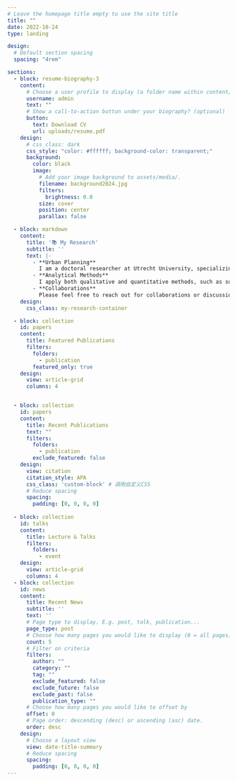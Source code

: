 ```yaml
---
# Leave the homepage title empty to use the site title
title: ""
date: 2022-10-24
type: landing

design:
  # Default section spacing
  spacing: "4rem"

sections:
  - block: resume-biography-3
    content:
      # Choose a user profile to display (a folder name within content/authors/)
      username: admin
      text: ""
      # Show a call-to-action button under your biography? (optional)
      button:
        text: Download CV
        url: uploads/resume.pdf
    design:
      # css_class: dark
      css_style: "color: #ffffff; background-color: transparent;"
      background:
        color: black
        image:
          # Add your image background to assets/media/.
          filename: background2024.jpg
          filters:
            brightness: 0.0
          size: cover
          position: center
          parallax: false

  - block: markdown
    content:
      title: '📚 My Research'
      subtitle: ''
      text: |-
        - **Urban Planning**  
          I am a doctoral researcher at Utrecht University, specializing in urban planning and social network analysis. My research focuses on understanding power dynamics and stakeholder collaboration in urban planning processes, with a strong emphasis on leveraging digital tools.
        - **Analytical Methods**  
          I apply both qualitative and quantitative methods, such as social network analysis and geospatial modeling, to explore how emerging technologies influence urban planning and public participation.
        - **Collaborations**  
          Please feel free to reach out for collaborations or discussions on planning, data analysis, or urban innovation! 😊
    design:
      css_class: my-research-container

  - block: collection
    id: papers
    content:
      title: Featured Publications
      filters:
        folders:
          - publication
        featured_only: true
    design:
      view: article-grid
      columns: 4


  - block: collection
    id: papers
    content:
      title: Recent Publications
      text: ""
      filters:
        folders:
          - publication
        exclude_featured: false
    design:
      view: citation
      citation_style: APA
      css_class: 'custom-block' # 调用自定义CSS
      # Reduce spacing
      spacing:
        padding: [0, 0, 0, 0]
    
  - block: collection
    id: talks
    content:
      title: Lecture & Talks
      filters:
        folders:
          - event
    design:
      view: article-grid
      columns: 4
  - block: collection
    id: news
    content:
      title: Recent News
      subtitle: ''
      text: ''
      # Page type to display. E.g. post, talk, publication...
      page_type: post
      # Choose how many pages you would like to display (0 = all pages)
      count: 5
      # Filter on criteria
      filters:
        author: ""
        category: ""
        tag: ""
        exclude_featured: false
        exclude_future: false
        exclude_past: false
        publication_type: ""
      # Choose how many pages you would like to offset by
      offset: 0
      # Page order: descending (desc) or ascending (asc) date.
      order: desc
    design:
      # Choose a layout view
      view: date-title-summary
      # Reduce spacing
      spacing:
        padding: [0, 0, 0, 0]
---
```

